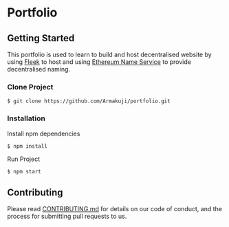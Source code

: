 # Portfolio 


## Getting Started

This portfolio is used to learn to build and host decentralised website by using [Fleek](https://fleek.co/) to host and using [Ethereum Name Service](https://ens.domains/) to provide decentralised naming.



### Clone Project

```
$ git clone https://github.com/Armakuji/portfolio.git
```

### Installation

Install npm dependencies
```
$ npm install
```

Run Project
```
$ npm start
```


## Contributing

Please read [CONTRIBUTING.md](https://gist.github.com/PurpleBooth/b24679402957c63ec426) for details on our code of conduct, and the process for submitting pull requests to us.

